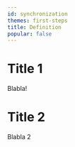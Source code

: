 ```yaml
---
id: synchronization
themes: first-steps
title: Definition
popular: false
---
```


# Title 1

Blabla!

# Title 2

Blabla 2
